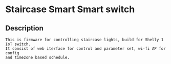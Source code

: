 # Staircase Smart Smart switch

## Description

    This is firmware for controlling staircase lights, build for Shelly 1 IoT switch.  
    It consist of web iterface for control and parameter set, wi-fi AP for config  
    and timezone based schedule.